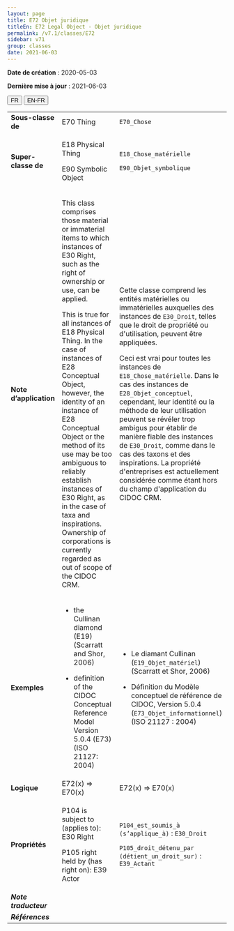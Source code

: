```yaml
---
layout: page
title: E72 Objet juridique
titleEn: E72 Legal Object - Objet juridique
permalink: /v7.1/classes/E72
sidebar: v71
group: classes
date: 2021-06-03
---
```


**Date de création** : 2020-05-03

**Dernière mise à jour** : 2021-06-03

<div class="lang-buttons">
  <button id="fr" class="activate">FR</button>
  <button id="en-fr">EN-FR</button>
</div>

<table>
<tbody>
<tr>
<td><strong>Sous-classe de</strong></td>
<td class="en">E70 Thing</td>
<td><code class="language-plaintext highlighter-rouge">E70_Chose</code></td>
</tr>
<tr>
<td><strong>Super-classe de</strong></td>
<td class="en"><p>E18 Physical Thing</p>
<p>E90 Symbolic Object</p></td>
<td><p><code class="language-plaintext highlighter-rouge">E18_Chose_matérielle</code></p>
<p><code class="language-plaintext highlighter-rouge">E90_Objet_symbolique</code></p></td>
</tr>
<tr>
<td><strong>Note d’application</strong></td>
<td class="en"><p>This class comprises those material or immaterial items to which instances of E30 Right, such as the right of ownership or use, can be applied.</p>
<p>This is true for all instances of E18 Physical Thing. In the case of instances of E28 Conceptual Object, however, the identity of an instance of E28 Conceptual Object or the method of its use may be too ambiguous to reliably establish instances of E30 Right, as in the case of taxa and inspirations. Ownership of corporations is currently regarded as out of scope of the CIDOC CRM.</p></td>
<td><p>Cette classe comprend les entités matérielles ou immatérielles auxquelles des instances de <code class="language-plaintext highlighter-rouge">E30_Droit</code>, telles que le droit de propriété ou d'utilisation, peuvent être appliquées.</p>
<p>Ceci est vrai pour toutes les instances de <code class="language-plaintext highlighter-rouge">E18_Chose_matérielle</code>. Dans le cas des instances de <code class="language-plaintext highlighter-rouge">E28_Objet_conceptuel</code>, cependant, leur identité ou la méthode de leur utilisation peuvent se révéler trop ambigus pour établir de manière fiable des instances de <code class="language-plaintext highlighter-rouge">E30_Droit</code>, comme dans le cas des taxons et des inspirations. La propriété d'entreprises est actuellement considérée comme étant hors du champ d'application du CIDOC CRM.</p></td>
</tr>
<tr>
<td><strong>Exemples</strong></td>
<td class="en"><ul>
<li>
<p>the Cullinan diamond (E19) (Scarratt and Shor, 2006)</p>
</li>
<li>
<p>definition of the CIDOC Conceptual Reference Model Version 5.0.4 (E73) (ISO 21127: 2004)</p>
</li>
</ul></td>
<td><ul>
<li>
<p>Le diamant Cullinan (<code class="language-plaintext highlighter-rouge">E19_Objet_matériel</code>) (Scarratt et Shor, 2006)</p>
</li>
<li>
<p>Définition du Modèle conceptuel de référence de CIDOC, Version 5.0.4 (<code class="language-plaintext highlighter-rouge">E73_Objet_informationnel</code>) (ISO 21127 : 2004)</p>
</li>
</ul></td>
</tr>
<tr>
<td><strong>Logique</strong></td>
<td class="en">E72(x) ⇒ E70(x)</td>
<td>E72(x) ⇒ E70(x)</td>
</tr>
<tr>
<td><strong>Propriétés</strong></td>
<td class="en"><p>P104 is subject to (applies to): E30 Right</p>
<p>P105 right held by (has right on): E39 Actor</p></td>
<td><p><code class="language-plaintext highlighter-rouge">P104_est_soumis_à (s’applique_à)</code> : <code class="language-plaintext highlighter-rouge">E30_Droit</code></p>
<p><code class="language-plaintext highlighter-rouge">P105_droit_détenu_par (détient_un_droit_sur)</code> : <code class="language-plaintext highlighter-rouge">E39_Actant</code></p></td>
</tr>
<tr>
<td><strong><em>Note traducteur</em></strong></td>
<td colspan="2"></td>
</tr>
<tr>
<td><strong><em>Références</em></strong></td>
<td colspan="2"></td>
</tr>
</tbody>
</table>

